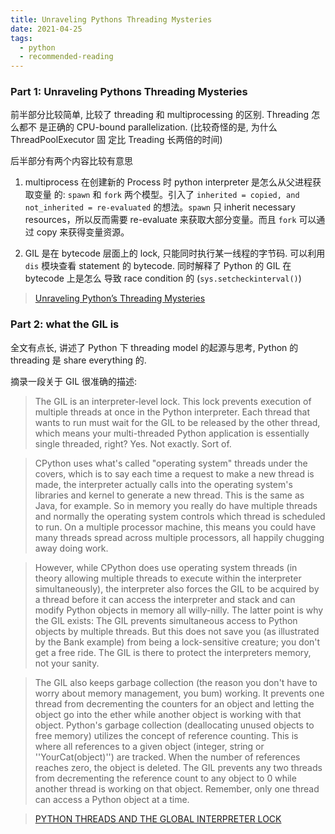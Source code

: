 ```yaml
---
title: Unraveling Pythons Threading Mysteries
date: 2021-04-25
tags:
  - python
  - recommended-reading
---
```


### Part 1: Unraveling Pythons Threading Mysteries

前半部分比较简单, 比较了 threading 和 multiprocessing 的区别. Threading 怎么都不
是正确的 CPU-bound parallelization. (比较奇怪的是, 为什么 ThreadPoolExecutor 固
定比 Treading 长两倍的时间)

后半部分有两个内容比较有意思

1. multiprocess 在创建新的 Process 时 python interpreter 是怎么从父进程获取变量
   的: `spawn` 和 `fork` 两个模型。引入了
   `inherited = copied, and not_inherited = re-evaluated` 的想法。`spawn` 只
   inherit necessary resources，所以反而需要 re-evaluate 来获取大部分变量。而且
   `fork` 可以通过 copy 来获得变量资源。

2. GIL 是在 bytecode 层面上的 lock, 只能同时执行某一线程的字节码. 可以利用 `dis`
   模块查看 statement 的 bytecode. 同时解释了 Python 的 GIL 在 bytecode 上是怎么
   导致 race condition 的 (`sys.setcheckinterval()`)

> [Unraveling Python’s Threading Mysteries](https://towardsdatascience.com/unraveling-pythons-threading-mysteries-e79e001ab4c)

### Part 2: what the GIL is

全文有点长, 讲述了 Python 下 threading model 的起源与思考, Python 的 threading
是 share everything 的.

摘录一段关于 GIL 很准确的描述:

> The GIL is an interpreter-level lock. This lock prevents execution of multiple
> threads at once in the Python interpreter. Each thread that wants to run must
> wait for the GIL to be released by the other thread, which means your
> multi-threaded Python application is essentially single threaded, right? Yes.
> Not exactly. Sort of.

> CPython uses what's called "operating system" threads under the covers, which
> is to say each time a request to make a new thread is made, the interpreter
> actually calls into the operating system's libraries and kernel to generate a
> new thread. This is the same as Java, for example. So in memory you really do
> have multiple threads and normally the operating system controls which thread
> is scheduled to run. On a multiple processor machine, this means you could
> have many threads spread across multiple processors, all happily chugging away
> doing work.

> However, while CPython does use operating system threads (in theory allowing
> multiple threads to execute within the interpreter simultaneously), the
> interpreter also forces the GIL to be acquired by a thread before it can
> access the interpreter and stack and can modify Python objects in memory all
> willy-nilly. The latter point is why the GIL exists: The GIL prevents
> simultaneous access to Python objects by multiple threads. But this does not
> save you (as illustrated by the Bank example) from being a lock-sensitive
> creature; you don't get a free ride. The GIL is there to protect the
> interpreters memory, not your sanity.

> The GIL also keeps garbage collection (the reason you don't have to worry
> about memory management, you bum) working. It prevents one thread from
> decrementing the counters for an object and letting the object go into the
> ether while another object is working with that object. Python's garbage
> collection (deallocating unused objects to free memory) utilizes the concept
> of reference counting. This is where all references to a given object
> (integer, string or ''YourCat(object)'') are tracked. When the number of
> references reaches zero, the object is deleted. The GIL prevents any two
> threads from decrementing the reference count to any object to 0 while another
> thread is working on that object. Remember, only one thread can access a
> Python object at a time.

> [PYTHON THREADS AND THE GLOBAL INTERPRETER LOCK](http://jessenoller.com/blog/2009/02/01/python-threads-and-the-global-interpreter-lock)
